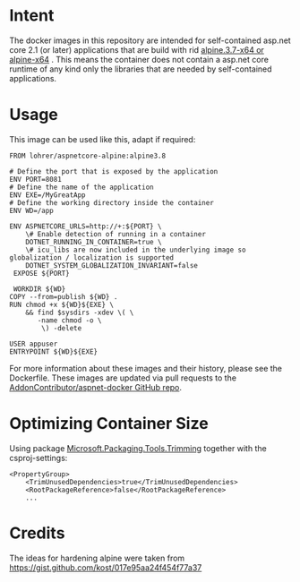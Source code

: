 # Intent 

The docker images in this repository are intended for self-contained asp.net core 2.1 (or later) applications that are build with rid [alpine.3.7-x64 or alpine-x64](https://docs.microsoft.com/en-us/dotnet/core/rid-catalog) . This means the container does not contain a asp.net core runtime of any kind only the libraries that are needed by self-contained applications. 

# Usage 

This image can be used like this, adapt if required:

    FROM lohrer/aspnetcore-alpine:alpine3.8
    
    # Define the port that is exposed by the application
    ENV PORT=8081
    # Define the name of the application
    ENV EXE=/MyGreatApp
    # Define the working directory inside the container 
    ENV WD=/app

    ENV ASPNETCORE_URLS=http://+:${PORT} \
        \# Enable detection of running in a container
        DOTNET_RUNNING_IN_CONTAINER=true \
        \# icu_libs are now included in the underlying image so globalization / localization is supported
        DOTNET_SYSTEM_GLOBALIZATION_INVARIANT=false
     EXPOSE ${PORT}

     WORKDIR ${WD}
    COPY --from=publish ${WD} .
    RUN chmod +x ${WD}${EXE} \
        && find $sysdirs -xdev \( \
           -name chmod -o \
            \) -delete

    USER appuser
    ENTRYPOINT ${WD}${EXE}


For more information about these images and their history, please see the Dockerfile. These images are updated via pull requests to the [AddonContributor/aspnet-docker GitHub repo](https://github.com/AddonContributor/aspnet-docker).

# Optimizing Container Size

Using package [Microsoft.Packaging.Tools.Trimming](https://www.nuget.org/packages/Microsoft.Packaging.Tools.Trimming/1.1.0-preview1-25818-0) together with the csproj-settings:
     
    <PropertyGroup>
        <TrimUnusedDependencies>true</TrimUnusedDependencies>
        <RootPackageReference>false</RootPackageReference> 
        ... 
   </PropertyGroup>

# Credits
The ideas for hardening alpine were taken from https://gist.github.com/kost/017e95aa24f454f77a37
